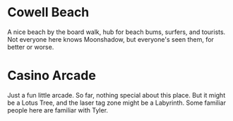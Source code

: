 # Cowell Beach
A nice beach by the board walk, hub for beach bums, surfers, and tourists. Not everyone here knows Moonshadow, but everyone's seen them, for better or worse.

# Casino Arcade
Just a fun little arcade. So far, nothing special about this place. But it might be a Lotus Tree, and the laser tag zone might be a Labyrinth. Some familiar people here are familiar with Tyler.